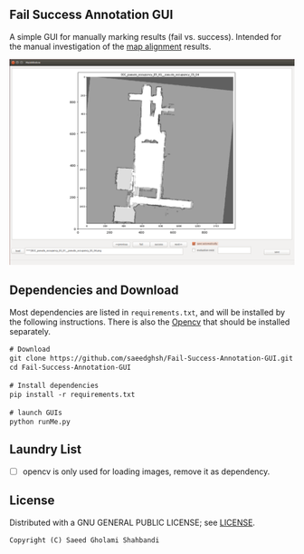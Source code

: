 Fail Success Annotation GUI
---------------------------
A simple GUI for manually marking results (fail vs. success).
Intended for the manual investigation of the [map alignment](https://github.com/saeedghsh/Map-Alignment-2D/) results.

![screenshot](https://github.com/saeedghsh/Fail-Success-Annotation-GUI/blob/master/docs/screenshot.png)

Dependencies and Download
-------------------------
Most dependencies are listed in `requirements.txt`, and will be installed by the following instructions.
There is also the [Opencv](http://docs.opencv.org/trunk/d7/d9f/tutorial_linux_install.html) that should be installed separately.
```shell
# Download
git clone https://github.com/saeedghsh/Fail-Success-Annotation-GUI.git
cd Fail-Success-Annotation-GUI

# Install dependencies
pip install -r requirements.txt

# launch GUIs
python runMe.py
```

Laundry List
------------
- [ ] opencv is only used for loading images, remove it as dependency.

License
-------
Distributed with a GNU GENERAL PUBLIC LICENSE; see [LICENSE](https://github.com/saeedghsh/Fail-Success-Annotation-GUI/blob/master/LICENSE).
```
Copyright (C) Saeed Gholami Shahbandi
```
